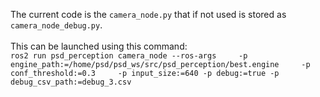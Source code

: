 The current code is the `camera_node.py` that if not used is stored as `camera_node_debug.py`. \
\
This can be launched using this command: \
`ros2 run psd_perception camera_node --ros-args     -p engine_path:=/home/psd/psd_ws/src/psd_perception/best.engine     -p conf_threshold:=0.3     -p input_size:=640 -p debug:=true -p debug_csv_path:=debug_3.csv`